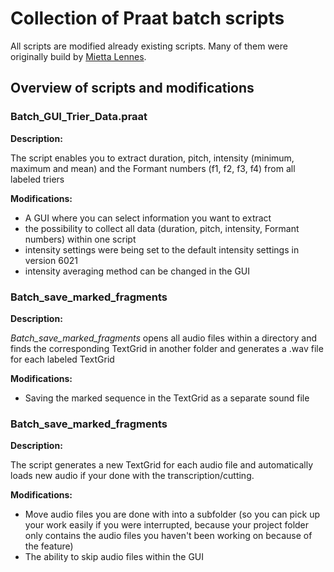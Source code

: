 # Collection of Praat batch scripts
All scripts are modified already existing scripts. Many of them were originally build by [Mietta Lennes](https://lennes.github.io/spect/).

## Overview of scripts and modifications

### Batch_GUI_Trier_Data.praat

**Description:**

The script enables you to extract duration, pitch, intensity (minimum, maximum and mean) and the Formant numbers (f1, f2, f3, f4) from all labeled triers

**Modifications:**
* A GUI where you can select information you want to extract
* the possibility to collect all data (duration, pitch, intensity, Formant numbers) within one script
* intensity settings were being set to the default intensity settings in version 6021
* intensity averaging method can be changed in the GUI

### Batch_save_marked_fragments

**Description:**

*Batch_save_marked_fragments* opens all audio files within a directory and finds the corresponding TextGrid in another folder and generates a .wav file for each labeled TextGrid

**Modifications:**
* Saving the marked sequence in the TextGrid as a separate sound file

### Batch_save_marked_fragments

**Description:**

The script generates a new TextGrid for each audio file and automatically loads new audio if your done with the transcription/cutting.

**Modifications:**
* Move audio files you are done with into a subfolder (so you can pick up your work easily if you were interrupted, because your project folder only contains the audio files you haven't been working on because of the feature)
* The ability to skip audio files within the GUI 
